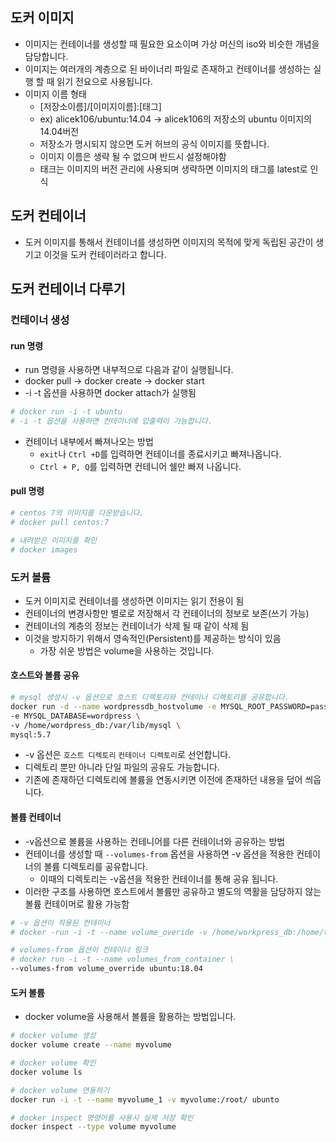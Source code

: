 ## 도커 이미지
* 이미지는 컨테이너를 생성할 때 필요한 요소이며 가상 머신의 iso와 비슷한 개념을 담당합니다.
* 이미지는 여러개의 계층으로 된 바이너리 파일로 존재하고 컨테이너를 생성하는 실행 할 때 읽기 전요으로 사용됩니다. 
* 이미지 이름 형태
  * [저장소이름]/[이미지이름]:[태그]
  * ex) alicek106/ubuntu:14.04 -> alicek106의 저장소의 ubuntu 이미지의 14.04버전
  * 저장소가 명시되지 않으면 도커 허브의 공식 이미지를 뜻합니다.
  * 이미지 이름은 생략 될 수 없으며 반드시 설정해야함
  * 태크는 이미지의 버전 관리에 사용되며 생략하면 이미지의 태그를 latest로 인식

## 도커 컨테이너
* 도커 이미지를 통해서 컨테이너를 생성하면 이미지의 목적에 맞게 독립된 공간이 생기고 이것을 도커 컨테이러라고 합니다. 

## 도커 컨테이너 다루기 
### 컨테이너 생성
#### run 명령
* run 명령을 사용하면 내부적으로 다음과 같이 실행됩니다.
* docker pull -> docker create -> docker start 
* -i -t 옵션을 사용하면 docker attach가 실행됨
```bash
# docker run -i -t ubuntu
# -i -t 옵션을 사용하면 컨테이너에 입출력이 가능합니다. 
```
* 컨테이너 내부에서 빠져나오는 방법
  * `exit`나 `Ctrl +D`를 입력하면 컨테이너를 종료시키고 빠져나옵니다.
  * `Ctrl + P, Q`를 입력하면 컨테니어 쉘만 빠져 나옵니다. 

#### pull 명령
```bash
# centos 7의 이미지를 다운받습니다. 
# docker pull centos:7

# 내려받은 이미지를 확인 
# docker images
```

### 도커 볼륨
* 도커 이미지로 컨테이너를 생성하면 이미지는 읽기 전용이 됨
* 컨테이너의 변경사항만 별로로 저장해서 각 컨테이너의 정보로 보존(쓰기 가능)
* 컨테이너의 계층의 정보는 컨테이너가 삭제 될 때 같이 삭제 됨
* 이것을 방지하기 위해서 영속적인(Persistent)를 제공하는 방식이 있음
  * 가장 쉬운 방법은 volume을 사용하는 것입니다. 
#### 호스트와 볼륨 공유
```bash
# mysql 생성시 -v 옵션으로 호스트 디렉토리와 컨테이너 디렉토리를 공유합니다.
docker run -d --name wordpressdb_hostvolume -e MYSQL_ROOT_PASSWORD=password \
-e MYSQL_DATABASE=wordpress \
-v /home/wordpress_db:/var/lib/mysql \
mysql:5.7
```
* -v 옵션은 `호스트 디렉토리` `컨테이너 디렉토리`로 선언합니다. 
* 디렉토리 뿐만 아니라 단일 파일의 공유도 가능합니다.
* 기존에 존재하던 디렉토리에 볼륨을 연동시키면 이전에 존재하던 내용을 덮어 씌웁니다.

#### 볼륨 컨테이너
* -v옵션으로 볼륨을 사용하는 컨테니어를 다른 컨테이너와 공유하는 방법
* 컨테이너를 생성할 때 `--volumes-from` 옵션을 사용하면 -v 옵션을 적용한 컨테이너의 볼륨 디렉토리를 공유합니다.
  * 이때의 디렉토리는 -v옵션을 적용한 컨테이너를 통해 공유 됩니다.
* 이러한 구조를 사용하면 호스트에서 볼륨만 공유하고 별도의 역활을 담당하지 않는 볼륨 컨테이머로 활용 가능함
```bash
# -v 옵션이 적용된 컨테이너
# docker -run -i -t --name volume_overide -v /home/workpress_db:/home/testdir_2 volume_test

# volumes-from 옵션이 컨테이너 링크
# docker run -i -t --name volumes_from_container \
--volumes-from volume_override ubuntu:18.04
```

#### 도커 볼륨
* docker volume을 사용해서 볼륨을 활용하는 방법입니다.
```bash
# docker volume 생성
docker volume create --name myvolume

# docker volume 확인 
docker volume ls

# docker volume 연동하기 
docker run -i -t --name myvolume_1 -v myvolume:/root/ ubunto

# docker inspect 명령어를 사용시 실제 저장 확인 
docker inspect --type volume myvolume
```


























